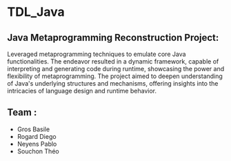 # TDL_Java

## Java Metaprogramming Reconstruction Project:

Leveraged metaprogramming techniques to emulate core Java functionalities.
The endeavor resulted in a dynamic framework, capable of interpreting and generating code during runtime, showcasing the power and flexibility of metaprogramming.
The project aimed to deepen understanding of Java's underlying structures and mechanisms, offering insights into the intricacies of language design and runtime behavior.

## Team :
* Gros Basile
* Rogard Diego
* Neyens Pablo
* Souchon Théo

